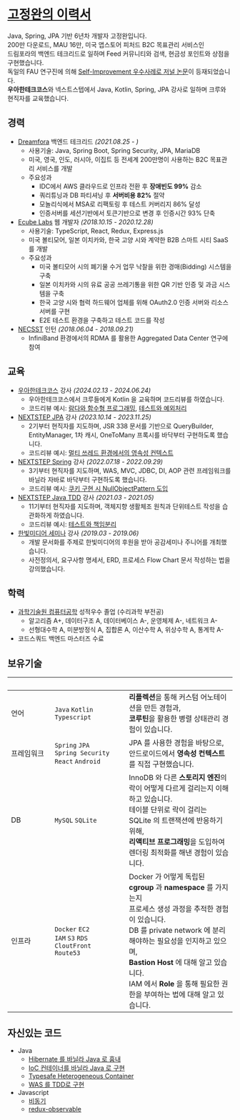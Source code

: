 # [고정완의 이력서](https://ghojeong.github.io/)

Java, Spring, JPA 기반 6년차 개발자 고정완입니다.  
200만 다운로드, MAU 16만, 미국 앱스토어 피처드 B2C 목표관리 서비스인  
드림포라의 백엔드 테크리드로 일하며 Feed 커뮤니티와 검색, 현금성 포인트와 상점을 구현했습니다.  
독일의 FAU 연구진에 의해 [Self-Improvement 우수사례로 저널 논문](https://www.jmir.org/2025/1/e65214/)이 등재되었습니다.  
**우아한테크코스**와 넥스트스텝에서 Java, Kotlin, Spring, JPA 강사로 일하며 크루와 현직자를 교육했습니다.

## 경력

- [Dreamfora](https://github.com/ghojeong/resume/blob/main/dreamfora/README.md) 백엔드 테크리드 *(2021.08.25 - )*
  - 사용기술: Java, Spring Boot, Spring Security, JPA, MariaDB
  - 미국, 영국, 인도, 러시아, 이집트 등 전세계 200만명이 사용하는 B2C 목표관리 서비스를 개발
  - 주요성과
    - IDC에서 AWS 클라우드로 인프라 전환 후 **장애빈도 99%** 감소
    - 쿼리튜닝과 DB 파티셔닝 후 **서버비용 82%** 절약
    - 모놀리식에서 MSA로 리팩토링 후 테스트 커버리지 86% 달성
    - 인증서버를 세션기반에서 토큰기반으로 변경 후 인증시간 93% 단축
- [Ecube Labs](https://github.com/ghojeong/resume/blob/main/ecubelabs/README.md) 웹 개발자 *(2018.10.15 - 2020.12.28)*
  - 사용기술: TypeScript, React, Redux, Express.js
  - 미국 볼티모어, 일본 이치카와, 한국 고양 시와 계약한 B2B 스마트 시티 SaaS 를 개발
  - 주요성과
    - 미국 볼티모어 시의 폐기물 수거 업무 낙찰을 위한 경매(Bidding) 시스템을 구축
    - 일본 이치카와 시의 유료 공공 쓰레기통을 위한 QR 기반 인증 및 과금 시스템을 구축
    - 한국 고양 시와 협력 하드웨어 업체를 위해 OAuth2.0 인증 서버와 리소스 서버를 구현
    - E2E 테스트 환경을 구축하고 테스트 코드를 작성
- [NECSST](https://next.cs.vt.edu) 인턴 *(2018.06.04 - 2018.09.21)*
  - InfiniBand 환경에서의 RDMA 를 활용한 Aggregated Data Center 연구에 참여

## 교육

- [우아한테크코스](https://www.woowacourse.io) 강사 *(2024.02.13 - 2024.06.24)*
  - 우아한테크코스에서 크루들에게 Kotlin 을 교육하며 코드리뷰를 하였습니다.
  - 코드리뷰 예시: [람다와 함수형 프로그래밍](https://github.com/woowacourse/kotlin-omok/pull/55#discussion_r1535278325), [테스트와 예외처리](https://github.com/woowacourse/kotlin-lotto/pull/93#issuecomment-1970238649)
- [NEXTSTEP JPA](https://edu.nextstep.camp/c/UHESCzBt) 강사 *(2023.10.14 - 2023.11.25)*
  - 2기부터 현직자를 지도하며, JSR 338 문서를 기반으로 QueryBuilder, EntityManager, 1차 캐시, OneToMany 프록시를 바닥부터 구현하도록 했습니다.
  - 코드리뷰 예시: [멀티 쓰레드 환경에서의 영속성 컨텍스트](https://github.com/next-step/jpa-entity-manager/pull/39#discussion_r1372620312)
- [NEXTSTEP Spring](https://edu.nextstep.camp/c/4YUvqn9V) 강사 *(2022.07.18 - 2022.09.29)*
  - 3기부터 현직자를 지도하며, WAS, MVC, JDBC, DI, AOP 관련 프레임워크를 바닐라 자바로 바닥부터 구현하도록 했습니다.
  - 코드리뷰 예시: [쿠키 구현 시 NullObjectPattern 도입](https://github.com/next-step/java-http/pull/43#discussion_r1676799820)
- [NEXTSTEP Java TDD](https://edu.nextstep.camp/c/8fWRxNWU) 강사 *(2021.03 - 2021.05)*
  - 11기부터 현직자를 지도하며, 객체지향 생활체조 원칙과 단위테스트 작성을 습관화하게 하였습니다.
  - 코드리뷰 예시: [테스트와 책임분리](https://github.com/next-step/java-racingcar/pull/3214#issuecomment-1095750744)
- [한빛미디어 세미나](http://www.hanbit.co.kr/store/education/edu_view.html?p_code=S3414110334) 강사 *(2019.03 - 2019.06)*
  - 개발 문서화를 주제로 한빛미디어의 후원을 받아 공감세미나 주니어를 개최했습니다.
  - 사전정의서, 요구사항 명세서, ERD, 프로세스 Flow Chart 문서 작성하는 법을 강의했습니다.

## 학력

- [과학기술원 컴퓨터공학](https://cse.unist.ac.kr) 성적우수 졸업 (수리과학 부전공)
  - 알고리즘 A+, 데이터구조 A, 데이터베이스 A-, 운영체제 A-, 네트워크 A-
  - 선형대수학 A, 미분방정식 A, 집합론 A, 이산수학 A, 위상수학 A, 통계학 A-
- 코드스쿼드 백엔드 마스터즈 수료

## 보유기술

|&nbsp;&nbsp;&nbsp;&nbsp;&nbsp;&nbsp;&nbsp;&nbsp;&nbsp;&nbsp;&nbsp;&nbsp;&nbsp;&nbsp;&nbsp;&nbsp;&nbsp;&nbsp;&nbsp;|&nbsp;&nbsp;&nbsp;&nbsp;&nbsp;&nbsp;&nbsp;&nbsp;&nbsp;&nbsp;&nbsp;&nbsp;&nbsp;&nbsp;&nbsp;&nbsp;&nbsp;&nbsp;&nbsp;&nbsp;&nbsp;&nbsp;&nbsp;&nbsp;&nbsp;&nbsp;&nbsp;&nbsp;&nbsp;&nbsp;&nbsp;&nbsp;&nbsp;&nbsp;&nbsp;||
|--|--|--|
|언어|`Java` `Kotlin` <br> `Typescript`|**리플렉션**을 통해 커스텀 어노테이션을 만든 경험과, <br> **코루틴**을 활용한 병렬 상태관리 경험이 있습니다.|
|프레임워크|`Spring` `JPA` <br> `Spring Security` <br> `React` `Android`|JPA 를 사용한 경험을 바탕으로, <br> 안드로이드에서 **영속성 컨텍스트**를 직접 구현했습니다.|
|DB|`MySQL` `SQLite`|InnoDB 와 다른 **스토리지 엔진**의 락이 어떻게 다르게 걸리는지 이해하고 있습니다. <br> 테이블 단위로 락이 걸리는 SQLite 의 트랜잭션에 반응하기 위해, <br> **리액티브 프로그래밍**을 도입하여 렌더링 최적화를 해낸 경험이 있습니다.|
|인프라|`Docker` `EC2` <br> `IAM` `S3` `RDS` <br> `CloutFront` <br> `Route53`|Docker 가 어떻게 독립된 **cgroup** 과 **namespace** 를 가지는지 <br> 프로세스 생성 과정을 추적한 경험이 있습니다. <br> DB 를 private network 에 분리해야하는 필요성을 인지하고 있으며, <br> **Bastion Host** 에 대해 알고 있습니다. <br> IAM 에서 **Role** 을 통해 필요한 권한을 부여하는 법에 대해 알고 있습니다.|

## 자신있는 코드

- Java
  - [Hibernate 를 바닐라 Java 로 흉내](https://github.com/ghojeong/jpa-association)
  - [IoC 컨테이너를 바닐라 Java 로 구현](https://github.com/ghojeong/playground/tree/main/dependency/src/main/java/ioc)
  - [Typesafe Heterogeneous Container](https://github.com/ghojeong/Effective-Java-Study/blob/main/pyro/item33.md)
  - [WAS 를 TDD로 구현](https://github.com/ghojeong/jwp-was)
- Javascript
  - [비동기](https://github.com/ghojeong/resume/blob/master/code/js/runTasks.js)
  - [redux-observable](https://github.com/ghojeong/resume/blob/master/code/README.md)

